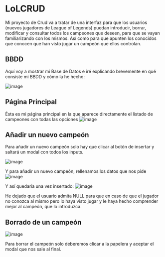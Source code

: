 # LoLCRUD
Mi proyecto de Crud va a tratar de una interfaz para que los usuarios (nuevos jugadores de League of Legends) puedan introducir, borrar, modificar y consultar todos los campeones que deseen, para que se vayan familiarizando con los mismos. Así como para que apunten los conocidos que conocen que han visto jugar un campeón que ellos controlan.

## BBDD

Aquí voy a mostrar mi Base de Datos e iré explicando brevemente en qué consiste mi BBDD y cómo la he hecho:

![image](https://user-images.githubusercontent.com/91873599/155420281-50e53bfa-352b-4283-9cb5-aa4bb4583c59.png)

## Página Principal
Ésta es mi página principal en la que aparece directamente el listado de campeones con todas las opciones
![image](https://user-images.githubusercontent.com/91873599/155420511-f4b13b78-405b-495e-b5af-c01573fcb2ef.png)


## Añadir un nuevo campeón

Para añadir un nuevo campeón solo hay que clicar al botón de insertar y saltará un modal con todos los inputs.

![image](https://user-images.githubusercontent.com/91873599/155420681-c748973b-dd41-4ace-a88d-b2934a31f0e3.png)

Y para añadir un nuevo campeón, rellenamos los datos que nos pide
![image](https://user-images.githubusercontent.com/91873599/155421371-43afee2c-8ec9-4153-b184-27f63b69b4c0.png)

Y así quedaría una vez insertado:
![image](https://user-images.githubusercontent.com/91873599/155421451-79cca4fd-007b-43ef-aaac-04f686953ae0.png)

He dejado que el usuario admita NULL para que en caso de que el jugador no conozca al mismo pero lo haya visto jugar y le haya hecho comprender mejor al campeón, que lo introduzca.

## Borrado de un campeón

![image](https://user-images.githubusercontent.com/91873599/155421642-17ebdc7d-cc4f-4f4b-b118-b930255bc4a7.png)

Para borrar el campeón solo deberemos clicar a la papelera y aceptar el modal que nos sale al final.



